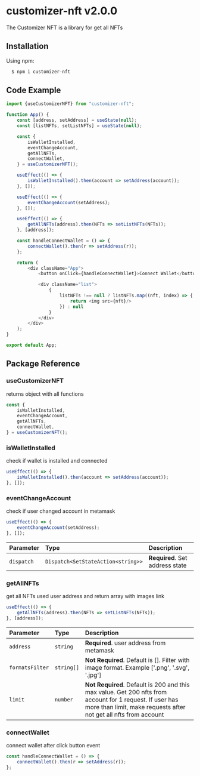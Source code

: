 # customizer-nft v2.0.0

The Customizer NFT is a library for get all NFTs

## Installation

Using npm:

```bash
  $ npm i customizer-nft
 ```

## Code Example

```javascript
import {useCustomizerNFT} from "customizer-nft";

function App() {
    const [address, setAddress] = useState(null);
    const [listNFTs, setListNFTs] = useState(null);

    const {
        isWalletInstalled,
        eventChangeAccount,
        getAllNFTs,
        connectWallet,
    } = useCustomizerNFT();

    useEffect(() => {
        isWalletInstalled().then(account => setAddress(account));
    }, []);

    useEffect(() => {
        eventChangeAccount(setAddress);
    }, []);

    useEffect(() => {
        getAllNFTs(address).then(NFTs => setListNFTs(NFTs));
    }, [address]);

    const handleConnectWallet = () => {
        connectWallet().then(r => setAddress(r));
    };

    return (
        <div className="App">
            <button onClick={handleConnectWallet}>Connect Wallet</button>

            <div className="list">
                {
                    listNFTs !== null ? listNFTs.map((nft, index) => {
                        return <img src={nft}/>
                    }) : null
                }
            </div>
        </div>
    );
}

export default App;
```

## Package Reference


### useCustomizerNFT

returns object with all functions

```javascript
const {
    isWalletInstalled,
    eventChangeAccount,
    getAllNFTs,
    connectWallet,
} = useCustomizerNFT();
```


### isWalletInstalled

check if wallet is installed and connected

```javascript
useEffect(() => {
    isWalletInstalled().then(account => setAddress(account));
}, []);
```


### eventChangeAccount

check if user changed account in metamask

```javascript
useEffect(() => {
    eventChangeAccount(setAddress);
}, []);
```

| Parameter | Type     | Description                |
| :-------- | :------- | :------------------------- |
| `dispatch` | `Dispatch<SetStateAction<string>>` | **Required**. Set address state |


### getAllNFTs

get all NFTs used user address and return array with images link

```javascript
useEffect(() => {
    getAllNFTs(address).then(NFTs => setListNFTs(NFTs));
}, [address]);
```

| Parameter | Type     | Description                |
| :-------- | :------- | :------------------------- |
| `address` | `string` | **Required**. user address from metamask |
| `formatsFilter` | `string[]` | **Not Required**. Default is []. Filter with image format. Example ['.png', '.svg', '.jpg'] |
| `limit` | `number` | **Not Required**. Default is 200 and this max value. Get 200 nfts from account for 1 request. If user has more than limit, make requests after not get all nfts from account |


### connectWallet

connect wallet after click button event

```javascript
const handleConnectWallet = () => {
    connectWallet().then(r => setAddress(r));
};
```